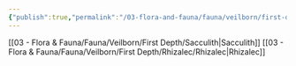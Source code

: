 ```yaml
---
{"publish":true,"permalink":"/03-flora-and-fauna/fauna/veilborn/first-depth/first-depth/"}
---
```


[[03 - Flora & Fauna/Fauna/Veilborn/First Depth/Sacculith\|Sacculith]]
[[03 - Flora & Fauna/Fauna/Veilborn/First Depth/Rhizalec/Rhizalec\|Rhizalec]]
